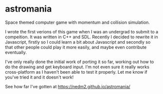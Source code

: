 # astromania

Space themed computer game with momentum and collision simulation.

I wrote the first verions of this game when I was an undergrad to submit to a
compeition. It was written in C++ and SDL. Recently I decided to rewrite it
in Javascript, firstly so I could learn a bit about Javascript and secondly 
so that other people could play it more easily, and maybe even contribute
eventually.

I've only really done the initial work of porting it so far, working out how
to do the drawing and get keyboard input. I'm not even sure it really works
cross-platform as I haven't been able to test it properly. Let me know if 
you've tried it and it doesn't work!

See how far I've gotten at https://nedm2.github.io/astromania/
